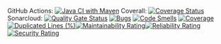 GitHub Actions: [![Java CI with Maven](https://github.com/shahnawazkhan988/attsk/actions/workflows/build.yml/badge.svg)](https://github.com/shahnawazkhan988/attsk/actions/workflows/build.yml) Coverall: [![Coverage Status](https://coveralls.io/repos/github/shahnawazkhan988/attsk/badge.svg?branch=main)](https://coveralls.io/github/shahnawazkhan988/attsk?branch=main) Sonarcloud: [![Quality Gate Status](https://sonarcloud.io/api/project_badges/measure?project=shahnawazkhan988_attsk&metric=alert_status)](https://sonarcloud.io/dashboard?id=shahnawazkhan988_attsk) [![Bugs](https://sonarcloud.io/api/project_badges/measure?project=shahnawazkhan988_attsk&metric=bugs)](https://sonarcloud.io/dashboard?id=shahnawazkhan988_attsk) [![Code Smells](https://sonarcloud.io/api/project_badges/measure?project=shahnawazkhan988_attsk&metric=code_smells)](https://sonarcloud.io/dashboard?id=shahnawazkhan988_attsk) [![Coverage](https://sonarcloud.io/api/project_badges/measure?project=shahnawazkhan988_attsk&metric=coverage)](https://sonarcloud.io/dashboard?id=shahnawazkhan988_attsk) [![Duplicated Lines (%)](https://sonarcloud.io/api/project_badges/measure?project=shahnawazkhan988_attsk&metric=duplicated_lines_density)](https://sonarcloud.io/dashboard?id=shahnawazkhan988_attsk)[![Maintainability Rating](https://sonarcloud.io/api/project_badges/measure?project=shahnawazkhan988_attsk&metric=sqale_rating)](https://sonarcloud.io/dashboard?id=shahnawazkhan988_attsk)[![Reliability Rating](https://sonarcloud.io/api/project_badges/measure?project=shahnawazkhan988_attsk&metric=reliability_rating)](https://sonarcloud.io/dashboard?id=shahnawazkhan988_attsk)[![Security Rating](https://sonarcloud.io/api/project_badges/measure?project=shahnawazkhan988_attsk&metric=security_rating)](https://sonarcloud.io/dashboard?id=shahnawazkhan988_attsk)
